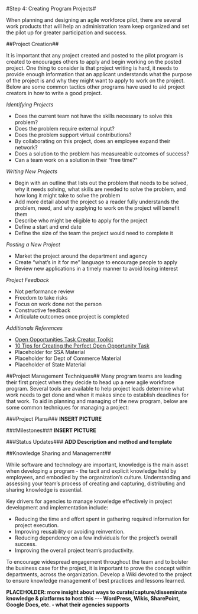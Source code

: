 #Step 4: Creating Program Projects#

When planning and designing an agile workforce pilot, there are several work products that will help an administration team keep organized and set the pilot up for greater participation and success. 

##Project Creation##

It is important that any project created and posted to the pilot program is created to encourages others to apply and begin working on the posted project. One thing to consider is that project writing is hard, it needs to provide enough information that an applicant understands what the purpose of the project is and why they might want to apply to work on the project. Below are some common tactics other programs have used to aid project creators in how to write a good project. 

*Identifying Projects*
- Does the current team not have the skills necessary to solve this problem?
- Does the problem require external input?
- Does the problem support virtual contributions?
- By collaborating on this project, does an employee expand their network?
- Does a solution to the problem has measureable outcomes of success?
- Can a team work on a solution in their “free time?"

*Writing New Projects*
- Begin with an outline that lists out the problem that needs to be solved, why it needs solving, what skills are needed to solve the problem, and how long it might take to solve the problem
- Add more detail about the project so a reader fully understands the problem, need, and why applying to work on the project will benefit them
- Describe who might be eligible to apply for the project
- Define a start and end date
- Define the size of the team the project would need to complete it

*Posting a New Project* 
- Market the project around the department and agency
- Create “what’s in it for me” language to encourage people to apply
- Review new applications in a timely manner to avoid losing interest

*Project Feedback*
- Not performance review
- Freedom to take risks
- Focus on work done not the person
- Constructive feedback 
- Articulate outcomes once project is completed

*Additionals References*
* [Open Opportunities Task Creator Toolkit](http://www.digitalgov.gov/resources/open-opportunities-task-creator-toolkit/)
* [10 Tips for Creating the Perfect Open Opportunity Task](http://www.digitalgov.gov/resources/open-opportunities-task-creator-toolkit/10-tips-for-creating-the-perfect-open-opportunity-task/)
* Placeholder for SSA Material
* Placeholder for Dept of Commerce Material
* Placeholder of State Material

##Project Management Techniques##
Many program teams are leading their first project when they decide to head up a new agile workforce program. Several tools are available to help project leads determine what work needs to get done and when it makes since to establish deadlines for that work. To aid in planning and managing of the new program, below are some common techniques for managing a project:

###Project Plans###
**INSERT PICTURE**

###Milestones###
**INSERT PICTURE**


###Status Updates###
**ADD Description and method and template**

##Knowledge Sharing and Management##

While software and technology are important, knowledge is the main asset when developing a program - the tacit and explicit knowledge held by employees, and embodied by the organization’s culture. Understanding and assessing your team’s process of creating and capturing, distributing and sharing knowledge is essential.

Key drivers for agencies to manage knowledge effectively in project development and implementation include:

* Reducing the time and effort spent in gathering required information for project execution. 
* Improving reusability or avoiding reinvention. 
* Reducing dependency on a few individuals for the project’s overall success. 
* Improving the overall project team’s productivity.

To encourage widespread engagement throughout the team and to bolster the business case for the project, it is important to prove the concept within departments, across the organization. Develop a Wiki devoted to the project to ensure knowledge management of best practices and lessons learned.

**PLACEHOLDER: more insight about ways to curate/capture/disseminate knowledge & platforms to host this --- WordPress, Wikis, SharePoint, Google Docs, etc. - what their agencies supports**

